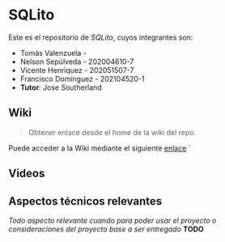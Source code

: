 # SQLito

Este es el repositorio de *SQLito*, cuyos integrantes son:

* Tomás Valenzuela - 
* Nelson Sepúlveda - 202004610-7
* Vicente Henríquez - 202051507-7
* Francisco Domínguez - 202104520-1
* **Tutor**: Jose Southerland

## Wiki

> Obtener enlace desde el home de la wiki del repo.

Puede acceder a la Wiki mediante el siguiente [enlace](https://github.com/sebastianguerra/GRP-03-2024-PROYINF/wiki)
`

## Videos


## Aspectos técnicos relevantes

*Todo aspecto relevante cuando para poder usar el proyecto o consideraciones del proyecto base a ser entregado* **TODO**
